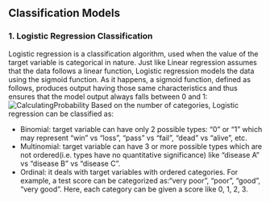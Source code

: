 ## Classification Models

### 1. Logistic Regression Classification
Logistic regression is a classification algorithm, used when the value of the target variable is categorical in nature. Just like Linear regression assumes that the data follows a linear function, Logistic regression models the data using the sigmoid function. As it happens, a sigmoid function, defined as follows, produces output having those same characteristics and thus ensures that the model output always falls between 0 and 1:
![CalculatingProbability](./Data-Science-Handbook/images/CalculatingProbability.png)
Based on the number of categories, Logistic regression can be classified as:
- Binomial: target variable can have only 2 possible types: “0” or “1” which may represent “win” vs “loss”, “pass” vs “fail”, “dead” vs “alive”, etc.
- Multinomial: target variable can have 3 or more possible types which are not ordered(i.e. types have no quantitative significance) like “disease A” vs “disease B” vs “disease C”.
- Ordinal: it deals with target variables with ordered categories. For example, a test score can be categorized as:“very poor”, “poor”, “good”, “very good”. Here, each category can be given a score like 0, 1, 2, 3.
